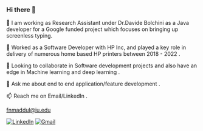 ### Hi there 👋

🔭 I am working as Research Assistant under Dr.Davide Bolchini as a Java developer for a Google funded project which focuses on bringing up screenless typing. 

🌱 Worked as a Software Developer with HP Inc, and played a key role in delivery  of numerous home based HP printers between 2018 - 2022 .

👯 Looking to collaborate in Software development projects and also have an edge in Machine learning and deep learning .

💬 Ask me about end to end application/feature development .

📫  Reach me on Email/LinkedIn .

fnmaddul@iu.edu

[![LinkedIn](https://img.shields.io/badge/LinkedIn-0077B5?style=for-the-badge&logo=linkedin&logoColor=white)](https://www.linkedin.com/in/prakash-maddula-89496b179/)
[![Gmail](https://img.shields.io/badge/Gmail-D14836?style=for-the-badge&logo=gmail&logoColor=white)](mailto:fnmaddul@iu.edu?subject=[Github])

<!--
**MaddulaPrakash/MaddulaPrakash** is a ✨ _special_ ✨ repository because its `README.md` (this file) appears on your GitHub profile.

Here are some ideas to get you started:

- 🔭 I’m currently working on ...
- 🌱 I’m currently learning ...
- 👯 I’m looking to collaborate on ...
- 🤔 I’m looking for help with ...
- 💬 Ask me about ...
- 📫 How to reach me: ...
- 😄 Pronouns: ...
- ⚡ Fun fact: ...
-->
